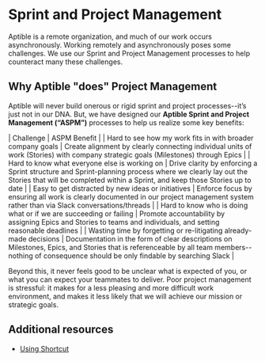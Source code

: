 # Sprint and Project Management

Aptible is a remote organization, and much of our work occurs asynchronously. Working remotely and asynchronously poses some challenges. We use our Sprint and Project Management processes to help counteract many these challenges.

## Why Aptible "does" Project Management
Aptible will never build onerous or rigid sprint and project processes--it’s just not in our DNA. But, we have designed our **Aptible Sprint and Project Management (“ASPM”)** processes to help us realize some key benefits:

| Challenge | ASPM Benefit |
| Hard to see how my work fits in with broader company goals | Create alignment by clearly connecting individual units of work (Stories) with company strategic goals (Milestones) through Epics |
| Hard to know what everyone else is working on | Drive clarity by enforcing a Sprint structure and Sprint-planning process where we clearly lay out the Stories that will be completed within a Sprint, and keep those Stories up to date |
| Easy to get distracted by new ideas or initiatives | Enforce focus by ensuring all work is clearly documented in our project management system rather than via Slack conversations/threads |
| Hard to know who is doing what or if we are succeeding or failing | Promote accountability by assigning Epics and Stories to teams and individuals, and setting reasonable deadlines |
| Wasting time by forgetting or re-litigating already-made decisions | Documentation in the form of clear descriptions on Milestones, Epics, and Stories that is referenceable by all team members--nothing of consequence should be only findable by searching Slack |

Beyond this, it never feels good to be unclear what is expected of you, or what you can expect your teammates to deliver. Poor project management is stressful: it makes for a less pleasing and more difficult work environment, and makes it less likely that we will achieve our mission or strategic goals.


## Additional resources
* [Using Shortcut](using-shortcut.md)